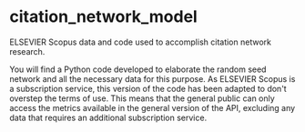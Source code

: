 # citation_network_model
ELSEVIER Scopus data and code used to accomplish citation network research.

You will find a Python code developed to elaborate the random seed network 
and all the necessary data for this purpose. As ELSEVIER Scopus is a subscription service, 
this version of the code has been adapted to don't overstep the terms of use. This means that 
the general public can only access the metrics available in the general version of the API, 
excluding any data that requires an additional subscription service.
